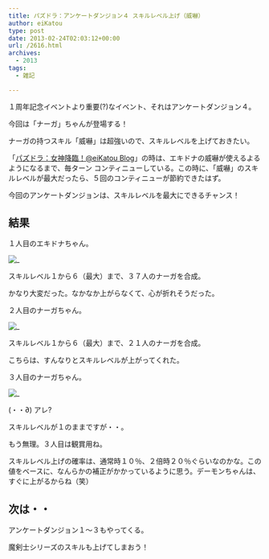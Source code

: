 ```yaml
---
title: パズドラ：アンケートダンジョン４ スキルレベル上げ（威嚇）
author: eiKatou
type: post
date: 2013-02-24T02:03:12+00:00
url: /2616.html
archives:
  - 2013
tags:
  - 雑記

---
```

１周年記念イベントより重要(?)なイベント、それはアンケートダンジョン４。
  
今回は「ナーガ」ちゃんが登場する！

ナーガの持つスキル「威嚇」は超強いので、スキルレベルを上げておきたい。

「[パズドラ：女神降臨！@eiKatou Blog][1]」の時は、エキドナの威嚇が使えるよるようになるまで、毎ターン コンティニューしている。この時に、「威嚇」のスキルレベルが最大だったら、５回のコンティニューが節約できたはず。

今回のアンケートダンジョンは、スキルレベルを最大にできるチャンス！

<!--more-->

## 結果

１人目のエキドナちゃん。
  
![_](/uploads/2013/02/2013224_01.jpg)
  
スキルレベル１から６（最大）まで、３７人のナーガを合成。
  
かなり大変だった。なかなか上がらなくて、心が折れそうだった。 

２人目のナーガちゃん。
  
![_](/uploads/2013/02/2013224_02.jpg)
  
スキルレベル１から６（最大）まで、２１人のナーガを合成。
  
こちらは、すんなりとスキルレベルが上がってくれた。 

３人目のナーガちゃん。
  
![_](/uploads/2013/02/2013224_03.jpg)
  
(・・∂) アレ?
  
スキルレベルが１のままですが・・。
  
もう無理。３人目は観賞用ね。 

スキルレベル上げの確率は、通常時１０％、２倍時２０％ぐらいなのかな。この値をベースに、なんらかの補正がかかっているように思う。デーモンちゃんは、すぐに上がるからね（笑）

## 次は・・

アンケートダンジョン１〜３もやってくる。
  
魔剣士シリーズのスキルも上げてしまおう！

 [1]: http://eikatou.net/blog/2013/01/paz_megami/
 [2]: /uploads/2013/02/2013224_01.jpg
 [3]: /uploads/2013/02/2013224_02.jpg
 [4]: /uploads/2013/02/2013224_03.jpg
